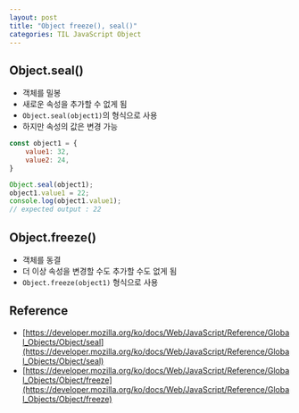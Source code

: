 ```yaml
---
layout: post
title: "Object freeze(), seal()"
categories: TIL JavaScript Object
---
```


## Object.seal()

- 객체를 밀봉
- 새로운 속성을 추가할 수 없게 됨
- `Object.seal(object1)`의 형식으로 사용
- 하지만 속성의 값은 변경 가능

```JavaScript
const object1 = {
    value1: 32,
    value2: 24,
}

Object.seal(object1);
object1.value1 = 22;
console.log(object1.value1);
// expected output : 22
```

## Object.freeze()

- 객체를 동결
- 더 이상 속성을 변경할 수도 추가할 수도 없게 됨
- `Object.freeze(object1)` 형식으로 사용

## Reference

- [https://developer.mozilla.org/ko/docs/Web/JavaScript/Reference/Global_Objects/Object/seal](https://developer.mozilla.org/ko/docs/Web/JavaScript/Reference/Global_Objects/Object/seal)
- [https://developer.mozilla.org/ko/docs/Web/JavaScript/Reference/Global_Objects/Object/freeze](https://developer.mozilla.org/ko/docs/Web/JavaScript/Reference/Global_Objects/Object/freeze)
